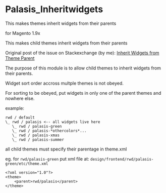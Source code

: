 # Palasis_Inheritwidgets

This makes themes inherit widgets from their parents

for Magento 1.9x

This makes child themes inherit widgets from their parents

Original post of the issue on Stackexchange (by me):  [Inherit Widgets from Theme Parent](https://magento.stackexchange.com/questions/221255/inherit-widgets-from-theme-parent)

The purpose of this module is to allow child themes to inherit widgets from their parents. 

Widget sort order accross multple themes is not obeyed.

For sorting to be obeyed, put widgets in only one of the parent themes and nowhere else.

example:

    rwd / default
    \_ rwd / palasis <-- all widgets live here
       \_ rwd / palasis-green
       \_ rwd / palasis-*othercolors*...
       \_ rwd / palasis-xmas
       \_ rwd / palasis-summer

all child themes must specify their parentage in theme.xml

eg. for `rwd/palasis-green` put xml file at: `design/frontend/rwd/palasis-green/etc/theme.xml`

```
<?xml version="1.0"?>
<theme>
    <parent>rwd/palasis</parent>
</theme>
```
